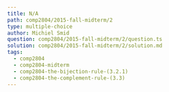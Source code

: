 ```yaml
---
title: N/A
path: comp2804/2015-fall-midterm/2
type: multiple-choice
author: Michiel Smid
question: comp2804/2015-fall-midterm/2/question.ts
solution: comp2804/2015-fall-midterm/2/solution.md
tags:
  - comp2804
  - comp2804-midterm
  - comp2804-the-bijection-rule-(3.2.1)
  - comp2804-the-complement-rule-(3.3)
---
```

